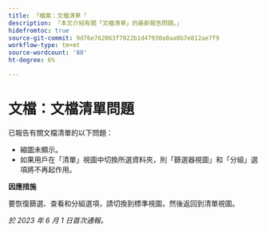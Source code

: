 ```yaml
---
title: 「檔案：文檔清單「
description: 「本文介紹有關「文檔清單」的最新報告問題。」
hidefromtoc: true
source-git-commit: 9d76e762063f7922b1d47930a0aa0b7e812ae7f9
workflow-type: tm+mt
source-wordcount: '80'
ht-degree: 6%

---
```



# 文檔：文檔清單問題

<!--This article is on the WF and WFP TOCs-->

已報告有關文檔清單的以下問題：

* 縮圖未顯示。
* 如果用戶在「清單」視圖中切換所選資料夾，則「篩選器視圖」和「分組」選項將不再起作用。

**因應措施**

要恢復篩選、查看和分組選項，請切換到標準視圖，然後返回到清單視圖。

_於 2023 年 6 月 1 日首次通報。_

